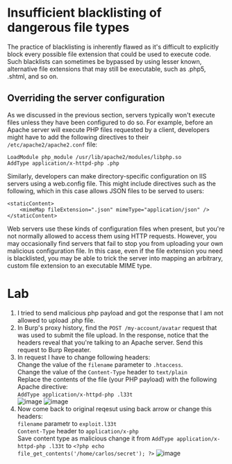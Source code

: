 # Insufficient blacklisting of dangerous file types

The practice of blacklisting is inherently flawed as it's difficult to explicitly block every possible file extension that could be used to execute code. Such blacklists can sometimes be bypassed by using lesser known, alternative file extensions that may still be executable, such as .php5, .shtml, and so on.

## Overriding the server configuration

As we discussed in the previous section, servers typically won't execute files unless they have been configured to do so. For example, before an Apache server will execute PHP files requested by a client, developers might have to add the following directives to their `/etc/apache2/apache2.conf` file:
```
LoadModule php_module /usr/lib/apache2/modules/libphp.so
AddType application/x-httpd-php .php
```

Similarly, developers can make directory-specific configuration on IIS servers using a web.config file. This might include directives such as the following, which in this case allows JSON files to be served to users:
```
<staticContent>
    <mimeMap fileExtension=".json" mimeType="application/json" />
</staticContent>
```

Web servers use these kinds of configuration files when present, but you're not normally allowed to access them using HTTP requests. However, you may occasionally find servers that fail to stop you from uploading your own malicious configuration file. In this case, even if the file extension you need is blacklisted, you may be able to trick the server into mapping an arbitrary, custom file extension to an executable MIME type.


# Lab

1) I tried to send malicious php payload and got the response that I am not allowed to upload .php file.
2) In Burp's proxy history, find the `POST /my-account/avatar` request that was used to submit the file upload. In the response, notice that the headers reveal that you're talking to an Apache server. Send this request to Burp Repeater.
3) In request I have to change following headers:<br>Change the value of the `filename` parameter to `.htaccess`.<br>Change the value of the `Content-Type` header to `text/plain`<br>Replace the contents of the file (your PHP payload) with the following Apache directive:<br>`AddType application/x-httpd-php .l33t`<br>
![image](https://github.com/offensivecyber03/PortSwigger/assets/71892943/1c861057-e665-4546-83c7-8ea0e3ae7007)
![image](https://github.com/offensivecyber03/PortSwigger/assets/71892943/e8c0efbb-61b6-4674-b715-0dbdf3abf014)<br>
4) Now come back to original reqesut using back arrow or change this headers:<br>`filename` parametr to `exploit.l33t`<br>`Content-Type` header to `application/x-php`<br>Save content type as malicious change it from `AddType application/x-httpd-php .l33t` to `<?php echo file_get_contents('/home/carlos/secret'); ?>`
![image](https://github.com/offensivecyber03/PortSwigger/assets/71892943/040cd7ef-e620-4263-aa14-a9e669c25301)


